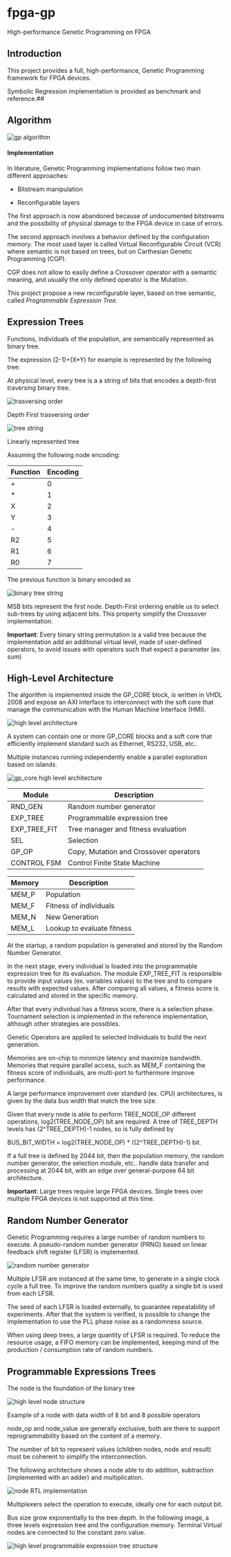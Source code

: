 # fpga-gp

High-performance Genetic Programming on FPGA 

## Introduction

This project provides a full, high-performance, Genetic Programming framework for FPGA devices.

Symbolic Regression implementation is provided as benchmark and reference.## 

## Algorithm

![gp algorithm](/docs/images/gp_algorithm.png)

#### Implementation

In literature, Genetic Programming implementations follow two main different approaches:

- Bitstream manipulation

- Reconfigurable layers    

The first approach is now abandoned because of undocumented bitstreams and the possibility of physical damage to the FPGA device in case of errors.

The second approach involves a behavior defined by the configuration memory. The most used layer is called Virtual Reconfigurable Circuit (VCR) where semantic is not based on trees, but on Carthesian Genetic Programming (CGP).

CGP does not allow to easily define a Crossover operator with a semantic meaning, and usually the only defined operator is the Mutation.

This project propose a new reconfigurable layer, based on tree semantic, called *Programmable Expression Tree*.

## Expression Trees

Functions, individuals of the population, are semantically represented as binary tree.

The expression (2-1)+(X*Y) for example is represented by the following tree:

At physical level, every tree is a a string of bits that encodes a depth-first traversing binary tree.



![trasversing order](/docs/images/exp_tree_order.png)

Depth First trasversing order



![tree string](/docs/images/exp_tree_string.png)

Linearly represented tree



Assuming the following node encoding:

| Function | Encoding |
| -------- | -------- |
| +        | 0        |
| *        | 1        |
| X        | 2        |
| Y        | 3        |
| -        | 4        |
| R2       | 5        |
| R1       | 6        |
| R0       | 7        |

The previous function is binary encoded as

![binary tree string](/docs/images/exp_tree_string_bin.png)

MSB bits represent the first node. Depth-First ordering enable us to select sub-trees by using adjacent bits. This property simplify the Crossover implementation.

**Important**: Every binary string permutation is a valid tree because the implementation add an additional virtual level, made of user-defined operators, to avoid issues with operators such that expect a parameter (ex. sum)

## High-Level Architecture

The algorithm is implemented inside the GP_CORE block, is written in VHDL 2008 and expose an AXI interface to interconnect with the soft core that manage the communication with the Human Machine Interface (HMI).


![high level architecture](/docs/images/hl_arch.png)

A system can contain one or more GP_CORE blocks and a soft core that efficiently implement standard such as Ethernet, RS232, USB, etc..

Multiple instances running independently enable a parallel exploration based on islands.



![gp_core high level architecture](/docs/images/gp_core_hl_arch.png)


| Module       | Description                            |
| ------------ | -------------------------------------- |
| RND_GEN      | Random number generator                |
| EXP_TREE     | Programmable expression tree           |
| EXP_TREE_FIT | Tree manager and fitness evaluation    |
| SEL          | Selection                              |
| GP_OP        | Copy, Mutation and Crossover operators |
| CONTROL FSM  | Control Finite State Machine           |



| Memory | Description                |
| ------ | -------------------------- |
| MEM_P  | Population                 |
| MEM_F  | Fitness of individuals     |
| MEM_N  | New Generation             |
| MEM_L  | Lookup to evaluate fitness |

At the startup, a random population is generated and stored by the Random Number Generator.

In the next stage, every individual is loaded into the programmable expression tree for its evaluation. The module EXP_TREE_FIT is responsible to provide input values (ex. variables values) to the tree and to compare results with expected values. After comparing all values, a fitness score is calculated and stored in the specific memory.

After that every individual has a fitness score, there is a selection phase. Tournament selection is implemented in the reference implementation, although other strategies are possibles.

Genetic Operators are applied to selected Individuals to build the next generation.

Memories are on-chip to minimize latency and maximize bandwidth. Memories that require parallel access, such as MEM_F containing the fitness score of individuals, are multi-port to furthermore improve performance.

A large performance improvement over standard (ex. CPU) architectures, is given by the data bus width that match the tree size.

Given that every node is able to perform TREE_NODE_OP different operations, log2(TREE_NODE_OP) bit are required.
A tree of TREE_DEPTH levels has (2^TREE_DEPTH)-1 nodes, so is fully defined by 

BUS_BIT_WIDTH = log2(TREE_NODE_OP) * ((2^TREE_DEPTH)-1) bit.

If a full tree is defined by 2044 bit, then the population memory, the random number generator, the selection module, etc.. handle data transfer and processing at 2044 bit, with an edge over general-purpose 64 bit architecture.

**Important**: Large trees require large FPGA devices. Single trees over multiple FPGA devices is not supported at this time.

## Random Number Generator

Genetic Programming requires a large number of random numbers to execute.
A pseudo-random number generator (PRNG) based on linear feedback shift register (LFSR) is implemented.

![random number generator](/docs/images/rnd_gen.png)

Multiple LFSR are instanced at the same time, to generate in a single clock cycle a full tree. To improve the random numbers quality a single bit is used from each LFSR.

The seed of each LFSR is loaded externally, to guarantee repeatability of experiments. After that the system is verified, is possible to change the implementation to use the PLL phase noise as a randomness source.

When using deep trees, a large quantity of LFSR is required. To reduce the resource usage, a FIFO memory can be implemented, keeping mind of the production / consumption rate of random numbers.

## Programmable Expressions Trees

The node is the foundation of the binary tree 

![high level node structure](/docs/images/exp_node_hl.png)

Example of a node with data width of 8 bit and 8 possible operators

node_op and node_value are generally exclusive, both are there to support reprogrammability based on the content of a memory.

The number of bit to represent values (children nodes, node and result) must be coherent to simplify the interconnection.

The following architecture shows a node able to do addition, subtraction (implemented with an adder) and multiplication.

![node RTL implementation](/docs/images/exp_node.png)

Multiplexers select the operation to execute, ideally one for each output bit.

Bus size grow exponentially to the tree depth. In the following image, a three levels expression tree and the configuration memory. Terminal Virtual nodes are connected to the constant zero value.

![high level programmable expression tree structure](/docs/images/exp_tree_hl.png)
